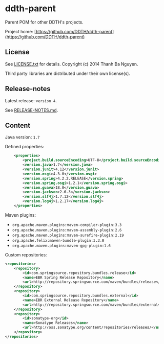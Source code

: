 ddth-parent
===========

Parent POM for other DDTH's projects.

Project home:
[https://github.com/DDTH/ddth-parent](https://github.com/DDTH/ddth-parent)


## License ##

See [LICENSE.txt](LICENSE.txt) for details. Copyright (c) 2014 Thanh Ba Nguyen.

Third party libraries are distributed under their own license(s).


## Release-notes ##

Latest release: `version 4`.

See [RELEASE-NOTES.md](RELEASE-NOTES.md).


## Content ##

Java version: `1.7`

Defined properties:

```xml
    <properties>
        <project.build.sourceEncoding>UTF-8</project.build.sourceEncoding>
        <version.java>1.7</version.java>
        <version.junit>4.12</version.junit>
        <version.osgi>4.3.0</version.osgi>
        <version.spring>4.2.2.RELEASE</version.spring>
        <version.spring.osgi>1.2.1</version.spring.osgi>
        <version.guava>18.0</version.guava>
        <version.jackson>2.6.3</version.jackson>
        <version.slf4j>1.7.12</version.slf4j>
        <version.log4j>1.2.17</version.log4j>
    </properties>
```

Maven plugins:

- `org.apache.maven.plugins:maven-compiler-plugin:3.3`
- `org.apache.maven.plugins:maven-assembly-plugin:2.6`
- `org.apache.maven.plugins:maven-surefire-plugin:2.19`
- `org.apache.felix:maven-bundle-plugin:3.3.0`
- `org.apache.maven.plugins:maven-gpg-plugin:1.6`

Custom repositories:

```xml
<repositories>
    <repository>
        <id>com.springsource.repository.bundles.release</id>
        <name>EBR Spring Release Repository</name>
        <url>http://repository.springsource.com/maven/bundles/release</url>
    </repository>
    <repository>
        <id>com.springsource.repository.bundles.external</id>
        <name>EBR External Release Repository</name>
        <url>http://repository.springsource.com/maven/bundles/external</url>
    </repository>
    <repository>
        <id>sonatype-org</id>
        <name>Sonatype Releases</name>
        <url>http://oss.sonatype.org/content/repositories/releases/</url>
    </repository>
</repositories>
```
